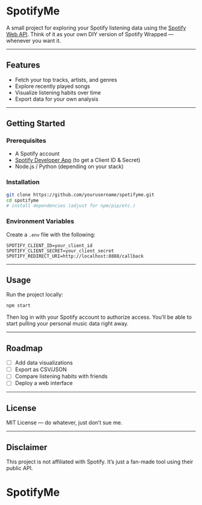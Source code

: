# SpotifyMe

A small project for exploring your Spotify listening data using the [Spotify Web API](https://developer.spotify.com/documentation/web-api/).
Think of it as your own DIY version of Spotify Wrapped — whenever you want it.

---

## Features

* Fetch your top tracks, artists, and genres
* Explore recently played songs
* Visualize listening habits over time
* Export data for your own analysis

---

## Getting Started

### Prerequisites

* A Spotify account
* [Spotify Developer App](https://developer.spotify.com/dashboard/applications) (to get a Client ID & Secret)
* Node.js / Python (depending on your stack)

### Installation

```bash
git clone https://github.com/yourusername/spotifyme.git
cd spotifyme
# install dependencies (adjust for npm/pip/etc.)
```

### Environment Variables

Create a `.env` file with the following:

```
SPOTIFY_CLIENT_ID=your_client_id
SPOTIFY_CLIENT_SECRET=your_client_secret
SPOTIFY_REDIRECT_URI=http://localhost:8888/callback
```

---

## Usage

Run the project locally:

```bash
npm start
```

Then log in with your Spotify account to authorize access.
You’ll be able to start pulling your personal music data right away.

---

## Roadmap

* [ ] Add data visualizations
* [ ] Export as CSV/JSON
* [ ] Compare listening habits with friends
* [ ] Deploy a web interface

---

## License

MIT License — do whatever, just don’t sue me.

---

## Disclaimer

This project is not affiliated with Spotify. It’s just a fan-made tool using their public API.
# SpotifyMe
